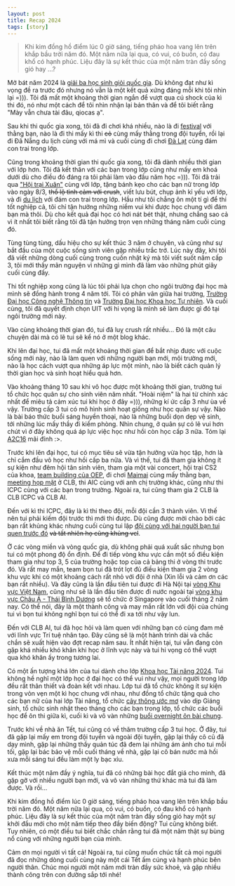 ```yaml
---
layout: post
title: Recap 2024
tags: [story]
---
```


> Khi kim đồng hồ điểm lúc 0 giờ sáng, tiếng pháo hoa vang lên trên khắp bầu trời năm đó. 
> Một năm nữa lại qua, có vui, có buồn, có đau khổ có hạnh phúc. Liệu đây là sự kết thúc của một năm tràn đầy sống gió hay ...?

Mở bát năm 2024 là [giải ba học sinh giỏi quốc gia](/assets/img/QuocGia.jpg). Dù không đạt như kì vọng đề ra trước đó nhưng nó vẫn là một kết quả xứng đáng mỗi khi tôi nhìn lại =))). Tôi đã mất một khoảng thời gian ngắn để vượt qua cú shock của kì thi đó, nó như một cách để tôi nhìn nhận lại bản thân và để tôi biết rằng "Mày vẫn chưa tài đâu, qiocas ạ".

Sau khi thi quốc gia xong, tôi đã đi chơi khá nhiều, nào là đi [festival](/assets/img/Festival.mp4) với thằng bạn, nào là đi thi mấy kì thi ~~cỏ~~ cùng mấy thằng trong đội tuyển, rồi lại đi Đã Nẵng du lịch cùng với má mì và cuối cùng đi chơi [Đà Lạt](/assets/img/Dalat.mp4) cùng đám con trai trong lớp. 

Cũng trong khoảng thời gian thi quốc gia xong, tôi đã dành nhiều thời gian với lớp hơn. Tôi đã kết thân với các bạn trong lớp cũng như mấy em khoá dưới dù cho điều đó đáng ra tôi phải làm vào đầu năm học =))). Tôi đã trải qua ["Hội trại Xuân"](/assets/img/HoiTrai.jpg) cùng với lớp, tặng bánh kẹo cho các bạn nữ trong lớp vào ngày 8/3, ~~thổ lộ tình cảm với crush~~, viết lưu bút, chụp ảnh kỉ yếu với lớp, và đi [du lịch](/assets/img/DaLat.jpg) với đám con trai trong lớp. Hầu như tôi chẳng ôn một tí gì để thi tốt nghiệp cả, tôi chỉ tận hưởng những niềm vui khi được học chung với đám bạn mà thôi. Dù cho kết quả đại học có hơi nát bét thật, nhưng chẳng sao cả vì ít nhất tôi biết rằng tôi đã tận hưởng trọn vẹn những tháng năm cuối cùng đó.

Tùng tùng tùng, dấu hiệu cho sự kết thúc 3 năm ở chuyên, và cũng như sự bắt đầu của một cuộc sống sinh viên gặp nhiều trắc trở. Lúc này đây, khi tôi đã viết những dòng cuối cùng trong cuốn nhật ký mà tôi viết suốt năm cấp 3, tôi mới thấy mãn nguyện vì những gì mình đã làm vào những phút giây cuối cùng đấy.

Thi tốt nghiệp xong cũng là lúc tôi phải lựa chọn cho ngôi trường đại học mà mình sẽ đồng hành trong 4 năm tới. Tôi có phân vân giữa hai trường, [Trường Đại học Công nghệ Thông tin](/assets/img/UIT.mp4) và [Trường Đại học Khoa học Tự nhiên](/assets/img/HCMUS.mp4). Và cuối cùng, tôi đã quyết định chọn UIT với hi vọng là mình sẽ làm được gì đó tại ngôi trường mới này.

Vào cùng khoảng thời gian đó, tui đã luỵ crush rất nhiều... Đó là một câu chuyện dài mà có lẽ tui sẽ kể nó ở một blog khác.

Khi lên đại học, tui đã mất một khoảng thời gian để bắt nhịp được với cuộc sống mới này, nào là làm quen với những người bạn mới, môi trường mới, nào là học cách vượt qua những áp lực một mình, nào là biết cách quản lý thời gian học và sinh hoạt hiểu quả hơn. 

Vào khoảng tháng 10 sau khi vô học được một khoảng thời gian, trường tui tổ chức học quân sự cho sinh viên năm nhất. "Hoài niệm" là hai từ chính xác nhất để miêu tả cảm xúc tui khi học ở đây =))), những kí ức cấp 3 như ùa về vậy. Trường cấp 3 tui có mô hình sinh hoạt giống như học quân sự vậy. Nào là bài báo thức buổi sáng huyền thoại, nào là những buổi dọn dẹp vệ sinh, tới những lúc mấy thầy đi kiểm phòng. Nhìn chung, ở quân sự có lẽ vui hơn chút vì ở đây không quá áp lực việc học như hồi còn học cấp 3 nữa. Tóm lại [A2C16](/assets/img/A2C16.jpg) mãi đỉnh :>.

Trước khi lên đại học, tui có mục tiêu sẽ vừa tận hưởng vừa học tập, hơn là chỉ cắm đầu vô học như hồi cấp ba nữa. Và vì thế, tui đã tham gia không ít sự kiện như đêm hội tân sinh viên, tham gia một vài concert, hội trại CS2 của khoa, [team building của OEP](/assets/img/team-building.jpg), đi chơi [Maimai](/assets/img/MaiMai.JPG) cùng mấy thằng bạn, [meeting họp mặt](https://www.tiktok.com/@vnoi.info/video/7453864685188812040) ở CLB, thi AIC cùng với anh chị trường khác, cũng như thi ICPC cùng với các bạn trong trường. Ngoài ra, tui cũng tham gia 2 CLB là CLB ICPC và CLB AI.

Đến với kì thi ICPC, đây là kì thi theo đội, mỗi đội cần 3 thành viên. Vì thế nên tui phải kiếm đội trước thì mới thi được. Dù cũng được mời chào bởi các bạn rất khủng khác nhưng cuối cùng tui lập [đội cùng với hai người bạn tui quen trước đó](/assets/img/UIT.Baka.jpg) ~~và tất nhiên họ cũng khủng vcl~~. 

Ở các vòng miền và vòng quốc gia, dù không phải quá xuất sắc nhưng bọn tui có một phong độ ổn định. Để đi tiếp vòng khu vực cần một số điều kiện tham gia như top 3, 5 của trường hoặc top của cả bảng thi ở vòng thi trước đó. Và rất may mắn, team bọn tui đã trót lọt đủ điều kiện tham gia 2 vòng khu vực khi có một khoảng cách rất nhỏ với đội ở nhà (Xin lỗi và cảm ơn các bạn rất nhiều). Và đây cũng là lần đầu tiên tui được đi Hà Nội tại [vòng Khu vực Việt Nam](/assets/img/ICPCHaNoi.jpg), cũng như sẽ là lần đầu tiên được đi nước ngoài tại [vòng khu vực Châu Á - Thái Bình Dương](/assets/img/apac.PNG) sẽ tổ chức ở Singapore vào cuối tháng 2 năm nay. Có thể nói, đây là một thành công và may mắn rất lớn với đội của chúng tui vì bọn tui không nghĩ bọn tui có thể đi xa tới như vậy lun. 

Đến với CLB AI, tui đã học hỏi và làm quen với những bạn có cùng đam mê với lĩnh vực Trí tuệ nhân tạo. Đây cũng sẽ là một hành trình dài và chắc chắn sẽ xuất hiện vào đợt recap năm sau. Ít nhất hiện tại, tui vẫn đang còn gặp khá nhiều khó khăn khi học ở lĩnh vực này và tui hi vọng có thể vượt qua khó khăn ấy trong tương lai.

Có một ấn tượng khá lớn của tui dành cho lớp [Khoa học Tài năng 2024](/assets/img/KHTN.jpg). Tui không hề nghĩ một lớp học ở đại học có thể vui như vậy, mọi người trong lớp đều rất thân thiết và đoàn kết với nhau. Lớp tui đã tổ chức không ít sự kiện trong vỏn vẹn một kì học chung với nhau, như đồng tổ chức tặng quà cho các bạn nữ của hai lớp Tài năng, tổ chức [cây thông ước mơ](https://fb.watch/xoFHCKeTyh/) vào dịp Giáng sinh, tổ chức sinh nhật theo tháng cho các bạn trong lớp, tổ chức các buổi học để ôn thi giữa kì, cuối kì và vô vàn những [buổi overnight ôn bài chung](https://www.facebook.com/permalink.php?story_fbid=pfbid02umZvXLpynpdMuvXnAtDkcjLz19B4hWnZXHLWbPHs99TqZ6jQ7HeyNR8qc6o1JM7vl&id=61566979492067). 

Trước khi về nhà ăn Tết, tui cũng có về thăm trường cấp 3 tui học. Ở đây, tui đã gặp lại mấy em trong đội tuyển và ngoài đội tuyển, gặp lại thầy cô cũ đã dạy mình, gặp lại những thầy quản túc đã đem lại những ám ảnh cho tui mỗi tối, gặp lại bác bảo vệ mỗi cuối tháng về nhà, gặp lại cô bán nước mà hồi xưa mỗi sáng tui đều làm một ly bạc xỉu.
<!-- Chốc thoáng đã 6 tháng kể từ lúc tui rời khỏi mái trường ở chuyên. Trường vẫn thế, duy chỉ khác là người con gái tôi thích đã không còn ở đó nữa mà thôi. -->

Kết thúc một năm đầy ý nghĩa, tui đã có những bài học đắt giá cho mình, đã gặp gỡ với nhiều người bạn mới, và vô vàn những thứ khác mà tui đã làm được. Và rồi...

Khi kim đồng hồ điểm lúc 0 giờ sáng, tiếng pháo hoa vang lên trên khắp bầu trời năm đó. Một năm nữa lại qua, có vui, có buồn, có đau khổ có hạnh phúc. Liệu đây là sự kết thúc của một năm tràn đầy sống gió hay một sự khởi đầu mới cho một năm tiếp theo đầy biến động? Tui cũng không biết. Tuy nhiên, có một điều tui biết chắc chắn rằng tui đã một năm thật sự bùng nổ cùng với những người bạn của mình. 

Cảm ơn mọi người vì tất cả! Ngoài ra, tui cũng muốn chúc tất cả mọi người đã đọc những dòng cuối cùng này một cái Tết ấm cúng và hạnh phúc bên người thân. Chúc mọi người một năm mới tràn đầy sức khoẻ, và gặp nhiều thành công trên con đường sắp tới nhé! 